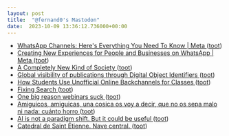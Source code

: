 ```yaml
---
layout: post
title:  "@fernand0's Mastodon"
date:  2023-10-09 13:36:12.736000+00:00
---
```

*  [WhatsApp Channels: Here's Everything You Need To Know \| Meta ](https://about.fb.com/news/2023/09/whatsapp-channels-heres-everything-you-need-to-know) ([toot](https://mastodon.social/@fernand0/111205323422662117))
*  [Creating New Experiences for People and Businesses on WhatsApp \| Meta ](https://about.fb.com/news/2023/09/whatsapp-new-experiences-for-people-and-businesses) ([toot](https://mastodon.social/@fernand0/111205141659375381))
*  [A Completely New Kind of Society ](https://www.workfutures.io/p/a-completely-new-kind-of-societ) ([toot](https://mastodon.social/@fernand0/111204865674377178))
*  [Global visibility of publications through Digital Object Identifiers ](https://www.frontiersin.org/articles/10.3389/frma.2023.120798) ([toot](https://mastodon.social/@fernand0/111204579047538536))
*  [How Students Use Unofficial Online Backchannels for Classes ](https://www.edsurge.com/news/2023-09-07-how-students-use-unofficial-online-backchannels-for-classe) ([toot](https://mastodon.social/@fernand0/111204272155441803))
*  [Fixing Search ](https://berjon.com/fixing-search) ([toot](https://mastodon.social/@fernand0/111204057966159372))
*  [One big reason webinars suck ](https://bryanalexander.org/videoconferencing/one-big-reason-webinars-suck) ([toot](https://mastodon.social/@fernand0/111203883676981118))
*  [Amiguicos, amiguicas, una cosica os voy a decir, que no os sepa malo ni nada: cuánto horro ](https://mastodon.social/@fernand0/111201005564307369) ([toot](https://mastodon.social/@fernand0/111201005564307369))
*  [AI is not a paradigm shift. But it could be useful ](https://werd.io/2023/ai-is-not-a-paradigm-shift-but-it-could-b) ([toot](https://mastodon.social/@fernand0/111200741256683200))
*  [Catedral de Saint Étienne.  Nave central. ](https://www.flickr.com/photos/fernand0/53236836374) ([toot](https://mastodon.social/@fernand0/111200631264372772))
